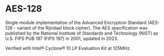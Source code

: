 # AES-128
<p>Single module implementation of the Advanced Encryption Standard (AES-128 - variant of the Rijndael block cipher). The AES specification was published by the National Institute of Standards and Technology (NIST) as U.S. FIPS PUB 197 (FIPS 197) in 2001, updated in 2023.</p>
<p>Verified with Intel&reg; Cyclone&reg; 10 LP Evaluation Kit at 125MHz.</p>
